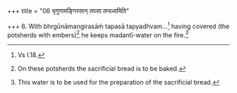 +++
title = "06 भृगूणामङ्गिरसान् तपसा तप्यध्वमिति"

+++
6. With bhrgūnāmangirasāṁ tapasā tapyadhvam...[^1] having covered (the potsherds with embers)[^2] he keeps madantī-water on the fire.[^3]  

[^1]: Vs I.18.  

[^2]: On these potsherds the sacrificial bread is to be baked.  

[^3]: This water is to be used for the preparation of the sacrificial bread.  
